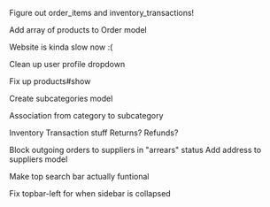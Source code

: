 Figure out order_items and inventory_transactions!

Add array of products to Order model

Website is kinda slow now :(

Clean up user profile dropdown

Fix up products#show

Create subcategories model

Association from category to subcategory

Inventory Transaction stuff
  Returns?
  Refunds?

Block outgoing orders to suppliers in "arrears" status
  Add address to suppliers model

Make top search bar actually funtional

Fix topbar-left for when sidebar is collapsed
